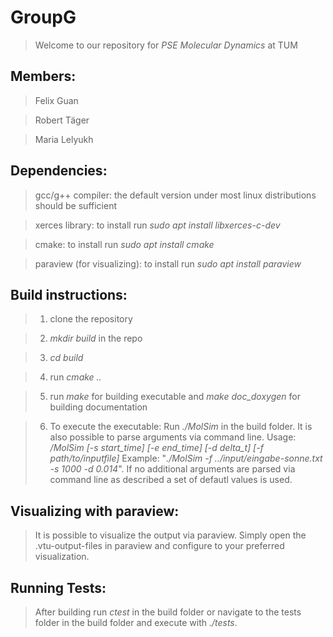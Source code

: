 # GroupG

>Welcome to our repository for *PSE Molecular Dynamics* at TUM 

## Members:

>Felix Guan

>Robert Täger

>Maria Lelyukh


## Dependencies: 

>gcc/g++ compiler: the default version under most linux distributions should be sufficient

>xerces library: to install run *sudo apt install libxerces-c-dev* 
    
>cmake: to install run *sudo apt install cmake*

>paraview (for visualizing): to install run *sudo apt install paraview*

## Build instructions:

>1. clone the repository

>2. *mkdir build* in the repo

>3. *cd build*

>4. run *cmake ..*

>5. run *make* for building executable and *make doc_doxygen* for building documentation

>6. To execute the executable: Run *./MolSim* in the build folder. 
It is also possible to parse arguments via command line. Usage: */MolSim [-s start_time] [-e end_time] [-d delta_t] [-f path/to/inputfile]*
Example: "*./MolSim -f ../input/eingabe-sonne.txt -s 1000 -d 0.014*".
If no additional arguments are parsed via command line as described a set of defautl values is used.

## Visualizing with paraview:

>It is possible to visualize the output via paraview. Simply open the .vtu-output-files in paraview and configure to your preferred visualization.

## Running Tests:
    
>After building run *ctest* in the build folder or navigate to the tests folder in the build folder and execute with *./tests*. 



